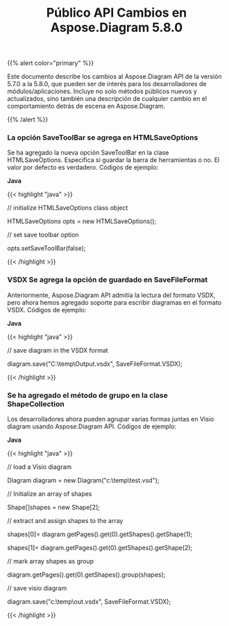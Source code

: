 ﻿---
title: Público API Cambios en Aspose.Diagram 5.8.0
type: docs
weight: 20
url: /es/java/public-api-changes-in-aspose-diagram-5-8-0/
---
{{% alert color="primary" %}} 

Este documento describe los cambios al Aspose.Diagram API de la versión 5.7.0 a la 5.8.0, que pueden ser de interés para los desarrolladores de módulos/aplicaciones. Incluye no solo métodos públicos nuevos y actualizados, sino también una descripción de cualquier cambio en el comportamiento detrás de escena en Aspose.Diagram.

{{% /alert %}} 
### **La opción SaveToolBar se agrega en HTMLSaveOptions**
Se ha agregado la nueva opción SaveToolBar en la clase HTMLSaveOptions. Especifica si guardar la barra de herramientas o no. El valor por defecto es verdadero. Códigos de ejemplo:

**Java**

{{< highlight "java" >}}

 // initialize HTMLSaveOptions class object

HTMLSaveOptions opts = new HTMLSaveOptions();

// set save toolbar option

opts.setSaveToolBar(false);

{{< /highlight >}}
### **VSDX Se agrega la opción de guardado en SaveFileFormat**
Anteriormente, Aspose.Diagram API admitía la lectura del formato VSDX, pero ahora hemos agregado soporte para escribir diagramas en el formato VSDX. Códigos de ejemplo:

**Java**

{{< highlight "java" >}}

 // save diagram in the VSDX format

diagram.save("C:\\temp\\Output.vsdx", SaveFileFormat.VSDX);

{{< /highlight >}}
### **Se ha agregado el método de grupo en la clase ShapeCollection**
Los desarrolladores ahora pueden agrupar varias formas juntas en Visio diagram usando Aspose.Diagram API. Códigos de ejemplo:

**Java**

{{< highlight "java" >}}

 // load a Visio diagram

Diagram diagram = new Diagram("c:\\temp\\test.vsd");

// Initialize an array of shapes

Shape[]shapes = new Shape[2];

// extract and assign shapes to the array

shapes[0]= diagram.getPages().get(0).getShapes().getShape(1);

shapes[1]= diagram.getPages().get(0).getShapes().getShape(2);

// mark array shapes as group

diagram.getPages().get(0).getShapes().group(shapes);

// save visio diagram

diagram.save("c:\\temp\\out.vsdx", SaveFileFormat.VSDX);

{{< /highlight >}}
